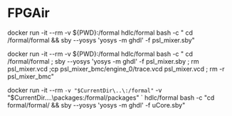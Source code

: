 # FPGAir

docker run -it --rm -v ${PWD}:/formal hdlc/formal bash -c "  cd /formal/formal &&  sby --yosys 'yosys -m ghdl' -f psl_mixer.sby"

docker run -it --rm -v ${PWD}:/formal hdlc/formal bash -c "  cd /formal/formal ;  sby --yosys 'yosys -m ghdl' -f psl_mixer.sby ; rm psl_mixer.vcd ;cp psl_mixer_bmc/engine_0/trace.vcd psl_mixer.vcd ; rm -r psl_mixer_bmc"

docker run -it --rm `
    -v "$CurrentDir\..\:/formal" `
    -v "$CurrentDir\..\..\packages:/formal/packages" `
    hdlc/formal bash -c "cd formal/formal/ && sby --yosys 'yosys -m ghdl' -f uCore.sby"
